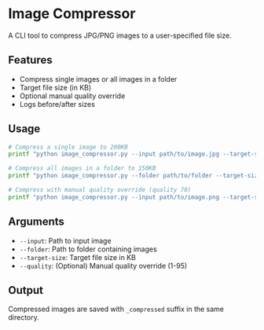 # Image Compressor

A CLI tool to compress JPG/PNG images to a user-specified file size.

## Features
- Compress single images or all images in a folder
- Target file size (in KB)
- Optional manual quality override
- Logs before/after sizes

## Usage

```bash
# Compress a single image to 200KB
printf "python image_compressor.py --input path/to/image.jpg --target-size 200"

# Compress all images in a folder to 150KB
printf "python image_compressor.py --folder path/to/folder --target-size 150"

# Compress with manual quality override (quality 70)
printf "python image_compressor.py --input path/to/image.png --target-size 100 --quality 70"
```

## Arguments
- `--input`: Path to input image
- `--folder`: Path to folder containing images
- `--target-size`: Target file size in KB
- `--quality`: (Optional) Manual quality override (1-95)

## Output
Compressed images are saved with `_compressed` suffix in the same directory.
